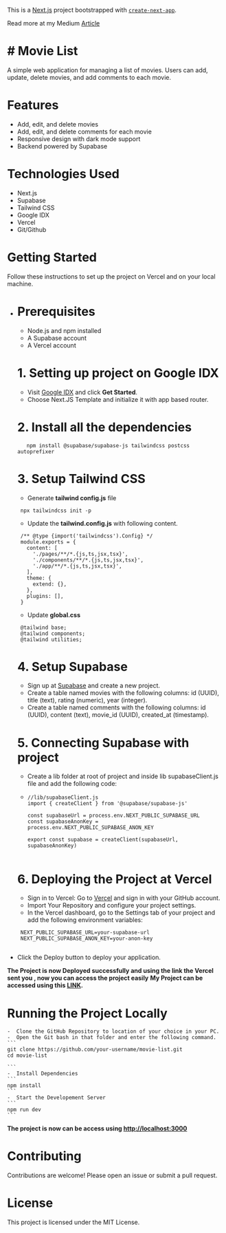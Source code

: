 This is a [Next.js](https://nextjs.org/) project bootstrapped with [`create-next-app`](https://github.com/vercel/next.js/tree/canary/packages/create-next-app).

Read more at my Medium [Article](https://medium.com/@sujalsharma0611/project-movie-list-34eb53824c23)

# # Movie List
A simple web application for managing a list of movies. Users can add, update, delete movies, and add comments to each movie.

# Features
-  Add, edit, and delete movies
-  Add, edit, and delete comments for each movie
-  Responsive design with dark mode support
-  Backend powered by Supabase
  
# Technologies Used
-  Next.js
-  Supabase
-  Tailwind CSS
-  Google IDX
-  Vercel
-  Git/Github
  
# Getting Started
Follow these instructions to set up the project on Vercel and on your local machine.

-  # Prerequisites
    -  Node.js and npm installed
    -  A Supabase account
    -  A Vercel account
      
   # 1. Setting up project on Google IDX
   -  Visit [Google IDX](https://idx.dev/) and click **Get Started**.
   -  Choose Next.JS Template and initialize it with app based router.
      
   # 2. Install all the dependencies
   ```
      npm install @supabase/supabase-js tailwindcss postcss autoprefixer
   ```
     
   # 3. Setup Tailwind CSS
     -  Generate **tailwind config.js** file
     ```
      npx tailwindcss init -p
     ```
     -  Update the **tailwind.config.js** with following content.
     ```
      /** @type {import('tailwindcss').Config} */
      module.exports = {
        content: [
          './pages/**/*.{js,ts,jsx,tsx}',
          './components/**/*.{js,ts,jsx,tsx}',
          './app/**/*.{js,ts,jsx,tsx}',
        ],          
        theme: {
          extend: {},
        },          
        plugins: [],
      }         
      ````
   -  Update **global.css**
     ```
      @tailwind base;
      @tailwind components;
      @tailwind utilities;
     ```
               
   # 4.  Setup Supabase
   -  Sign up at [Supabase](https://supabase.com/) and create a new project.
   -  Create a table named movies with the following columns: id (UUID), title (text), rating (numeric), year (integer).
   -  Create a table named comments with the following columns: id (UUID), content (text), movie_id (UUID), created_at (timestamp).  
    
   # 5.  Connecting Supabase with project
   -  Create a lib folder at root of project and inside lib supabaseClient.js file and add the following code:
   -  ```
      //lib/supabaseClient.js
      import { createClient } from '@supabase/supabase-js'
    
      const supabaseUrl = process.env.NEXT_PUBLIC_SUPABASE_URL
      const supabaseAnonKey = process.env.NEXT_PUBLIC_SUPABASE_ANON_KEY
      
      export const supabase = createClient(supabaseUrl, supabaseAnonKey)
     
      ```
      
   # 6.  Deploying the Project at Vercel
   -  Sign in to Vercel: Go to [Vercel](https://vercel.com/) and sign in with your GitHub account.
   -  Import Your Repository and configure your project settings.
   -  In the Vercel dashboard, go to the Settings tab of your project and add the following environment variables:
   ```
    NEXT_PUBLIC_SUPABASE_URL=your-supabase-url
    NEXT_PUBLIC_SUPABASE_ANON_KEY=your-anon-key
     
   ```
  -  Click the Deploy button to deploy your application.
       
**The Project is now Deployed successfully and using the link the Vercel sent you , now you can access the project easily**
**My Project can be accessed using this [LINK](https://movie-list-7tr3.vercel.app/).**
       
  # Running the Project Locally
    -  Clone the GitHub Repository to location of your choice in your PC.
    -  Open the Git bash in that folder and enter the following command.
    ```
    git clone https://github.com/your-username/movie-list.git
    cd movie-list
    
    ```
    -  Install Dependencies
    ```
    npm install
    ```
    -  Start the Developement Server
    ```
    npm run dev
    ```
**The project is now can be access using [http://localhost:3000](http://localhost:3000)**

# Contributing
Contributions are welcome! Please open an issue or submit a pull request.

# License
This project is licensed under the MIT License.

